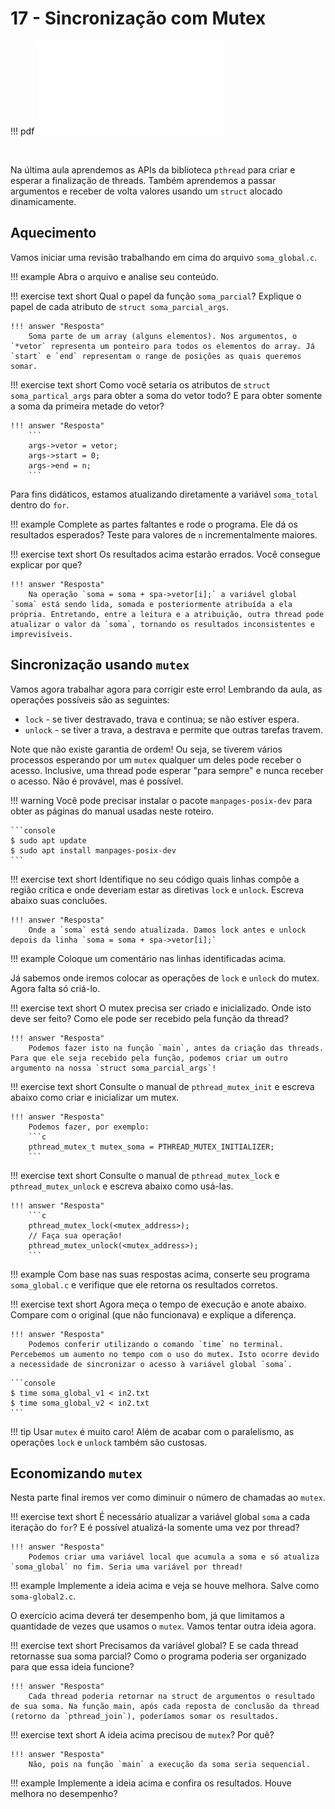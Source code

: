 # 17 - Sincronização com Mutex

!!! pdf
    ![](slides.pdf)

<br>

Na última aula aprendemos as APIs da biblioteca `pthread` para criar e esperar a finalização de threads. Também aprendemos a passar argumentos e receber de volta valores usando um `struct` alocado dinamicamente.

## Aquecimento

Vamos iniciar uma revisão trabalhando em cima do arquivo `soma_global.c`.

!!! example
    Abra o arquivo e analise seu conteúdo.

!!! exercise text short
    Qual o papel da função `soma_parcial`?  Explique o papel de cada atributo de `struct soma_parcial_args`.

    !!! answer "Resposta"
        Soma parte de um array (alguns elementos). Nos argumentos, o `*vetor` representa um ponteiro para todos os elementos do array. Já `start` e `end` representam o range de posições as quais queremos somar. 

!!! exercise text short
    Como você setaria os atributos de `struct soma_partical_args` para obter a soma do vetor todo? E para obter somente a soma da primeira metade do vetor?

    !!! answer "Resposta"
        ```
        args->vetor = vetor;
        args->start = 0;
        args->end = n;
        ```

Para fins didáticos, estamos atualizando diretamente a variável `soma_total` dentro do `for`.

!!! example
    Complete as partes faltantes e rode o programa. Ele dá os resultados esperados? Teste para valores de `n` incrementalmente maiores.

!!! exercise text short
    Os resultados acima estarão errados. Você consegue explicar por que?

    !!! answer "Resposta"
        Na operação `soma = soma + spa->vetor[i];` a variável global `soma` está sendo lida, somada e posteriormente atribuída a ela própria. Entretando, entre a leitura e a atribuição, outra thread pode atualizar o valor da `soma`, tornando os resultados inconsistentes e imprevisíveis.

## Sincronização usando `mutex`

Vamos agora trabalhar agora para corrigir este erro! Lembrando da aula, as operações possíveis são as seguintes:

* `lock` - se tiver destravado, trava e continua; se não estiver espera.
* `unlock` - se tiver a trava, a destrava e permite que outras tarefas travem.

Note que não existe garantia de ordem! Ou seja, se tiverem vários processos esperando por um `mutex` qualquer um deles pode receber o acesso. Inclusive, uma thread pode esperar "para sempre" e nunca receber o acesso. Não é provável, mas é possível.

!!! warning
    Você pode precisar instalar o pacote `manpages-posix-dev` para obter as páginas do manual usadas neste roteiro.

<div class="termy">

    ```console
    $ sudo apt update
    $ sudo apt install manpages-posix-dev
    ```

</div>

!!! exercise text short
    Identifique no seu código quais linhas compõe a região crítica e onde deveriam estar as diretivas `lock` e `unlock`. Escreva abaixo suas concluões.

    !!! answer "Resposta"
        Onde a `soma` está sendo atualizada. Damos lock antes e unlock depois da linha `soma = soma + spa->vetor[i];`

!!! example
     Coloque um comentário nas linhas identificadas acima.

Já sabemos onde iremos colocar as operações de `lock` e `unlock` do mutex. Agora falta só criá-lo.

!!! exercise text short
    O mutex precisa ser criado e inicializado. Onde isto deve ser feito? Como ele pode ser recebido pela função da thread?

    !!! answer "Resposta"
        Podemos fazer isto na função `main`, antes da criação das threads. Para que ele seja recebido pela função, podemos criar um outro argumento na nossa `struct soma_parcial_args`!

!!! exercise text short
    Consulte o manual de `pthread_mutex_init` e escreva abaixo como criar e inicializar um mutex.

    !!! answer "Resposta"
        Podemos fazer, por exemplo:
        ```c
        pthread_mutex_t mutex_soma = PTHREAD_MUTEX_INITIALIZER;
        ```


!!! exercise text short
    Consulte o manual de `pthread_mutex_lock` e `pthread_mutex_unlock` e escreva abaixo como usá-las.

    !!! answer "Resposta"
        ```c
        pthread_mutex_lock(<mutex_address>);
        // Faça sua operação!
        pthread_mutex_unlock(<mutex_address>);
        ```

!!! example
    Com base nas suas respostas acima, conserte seu programa `soma_global.c` e verifique que ele retorna os resultados corretos.

!!! exercise text short
    Agora meça o tempo de execução e anote abaixo. Compare com o original (que não funcionava) e explique a diferença.

    !!! answer "Resposta"
        Podemos conferir utilizando o comando `time` no terminal. Percebemos um aumento no tempo com o uso do mutex. Isto ocorre devido a necessidade de sincronizar o acesso à variável global `soma`.

<div class="termy">

    ```console
    $ time soma_global_v1 < in2.txt
    $ time soma_global_v2 < in2.txt
    ```

</div>

!!! tip
    Usar `mutex` é muito caro! Além de acabar com o paralelismo, as operações `lock` e `unlock` também são custosas.

## Economizando `mutex`

Nesta parte final iremos ver como diminuir o número de chamadas ao `mutex`.

!!! exercise text short
    É necessário atualizar a variável global `soma` a cada iteração do `for`? E é possível atualizá-la somente uma vez por thread?

    !!! answer "Resposta"
        Podemos criar uma variável local que acumula a soma e só atualiza `soma_global` no fim. Seria uma variável por thread!

!!! example
    Implemente a ideia acima e veja se houve melhora. Salve como `soma-global2.c`.

O exercício acima deverá ter desempenho bom, já que limitamos a quantidade de vezes que usamos o `mutex`. Vamos tentar outra ideia agora.

!!! exercise text  short
    Precisamos da variável global? E se cada thread retornasse sua soma parcial? Como o programa poderia ser organizado para que essa ideia funcione?

    !!! answer "Resposta"
        Cada thread poderia retornar na struct de argumentos o resultado de sua soma. Na função main, após cada reposta de conclusão da thread (retorno da `pthread_join`), poderíamos somar os resultados.

!!! exercise text short
    A ideia acima precisou de `mutex`? Por quê?

    !!! answer "Resposta"
        Não, pois na função `main` a execução da soma seria sequencial.

!!! example
    Implemente a ideia acima e confira os resultados. Houve melhora no desempenho?


